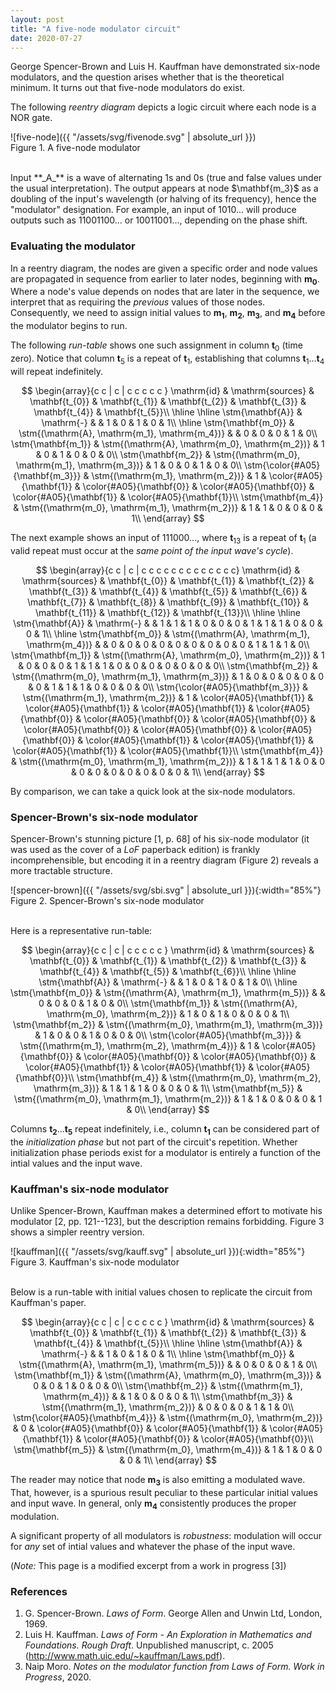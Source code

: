 ```yaml
---
layout: post
title: "A five-node modulator circuit"
date: 2020-07-27
---
```

George Spencer-Brown and Luis H. Kauffman
have demonstrated six-node modulators, and the question arises whether that is
the theoretical minimum.  It turns out that five-node modulators do exist.
<!--more-->

The following _reentry diagram_ depicts a logic circuit where each node is a
NOR gate.

![five-node]({{ "/assets/svg/fivenode.svg" | absolute_url }})  
Figure 1. A five-node modulator

<br>
Input **_A_** is a wave of alternating 1s and 0s (true and false values under
the usual interpretation).  The output appears at node $\mathbf{m_3}$ as a doubling
of the input's wavelength (or halving of its frequency), hence the "modulator"
designation.  For example, an input of 1010... will produce outputs such as
11001100... or 10011001..., depending on the phase shift.

### Evaluating the modulator

In a reentry diagram, the nodes are given a specific order and
node values are propagated in sequence from earlier to later nodes,
beginning with $\mathbf{m_0}$.  Where a node's value depends on nodes that are later
in the sequence, we interpret that as requiring the _previous_ values of those
nodes.  Consequently, we need to assign initial values to $\mathbf{m_1}$, $\mathbf{m_2}$,
$\mathbf{m_3}$, and $\mathbf{m_4}$ before the modulator begins to run.

The following _run-table_ shows one such assignment in column $\mathbf t_0$
(time zero). Notice that column $\mathbf t_5$ is a repeat of $\mathbf t_1$,
establishing that columns $\mathbf t_1 \ldots \mathbf t_4$ will
repeat indefinitely.

$\newcommand{\st}[1]{\small{\text{#1}}} \newcommand{\stm}[1]{\small{#1}}$
$$
\begin{array}{c  c |  c | c  c  c  c  c }
\mathrm{id} & \mathrm{sources} & \mathbf{t_{0}} & \mathbf{t_{1}} & \mathbf{t_{2}} & \mathbf{t_{3}} & \mathbf{t_{4}} & \mathbf{t_{5}}\\
\hline
\hline
\stm{\mathbf{A}} & \mathrm{-} &  & 1 & 0 & 1 & 0 & 1\\
\hline
\stm{\mathbf{m_0}} & \stm{(\mathrm{A}, \mathrm{m_1}, \mathrm{m_4})} &  & 0 & 0 & 0 & 1 & 0\\
\stm{\mathbf{m_1}} & \stm{(\mathrm{A}, \mathrm{m_0}, \mathrm{m_2})} & 1 & 0 & 1 & 0 & 0 & 0\\
\stm{\mathbf{m_2}} & \stm{(\mathrm{m_0}, \mathrm{m_1}, \mathrm{m_3})} & 1 & 0 & 0 & 1 & 0 & 0\\
\stm{\color{#A05}{\mathbf{m_3}}} & \stm{(\mathrm{m_1}, \mathrm{m_2})} & 1 & \color{#A05}{\mathbf{1}} & \color{#A05}{\mathbf{0}} & \color{#A05}{\mathbf{0}} & \color{#A05}{\mathbf{1}} & \color{#A05}{\mathbf{1}}\\
\stm{\mathbf{m_4}} & \stm{(\mathrm{m_0}, \mathrm{m_1}, \mathrm{m_2})} & 1 & 1 & 0 & 0 & 0 & 1\\
\end{array}
$$

The next example shows an input of 111000..., where $\mathbf t_{13}$ is a repeat
of $\mathbf t_1$ (a valid repeat must occur at the _same point of the input
wave's cycle_).

${}$
$$
\begin{array}{c c | c | c c c c c c c c c c c c c}
\mathrm{id} & \mathrm{sources} & \mathbf{t_{0}} & \mathbf{t_{1}} & \mathbf{t_{2}} & \mathbf{t_{3}} & \mathbf{t_{4}} & \mathbf{t_{5}} & \mathbf{t_{6}} & \mathbf{t_{7}} & \mathbf{t_{8}} & \mathbf{t_{9}} & \mathbf{t_{10}} & \mathbf{t_{11}} & \mathbf{t_{12}} & \mathbf{t_{13}}\\
\hline
\hline
\stm{\mathbf{A}} & \mathrm{-} &  & 1 & 1 & 1 & 0 & 0 & 0 & 1 & 1 & 1 & 0 & 0 & 0 & 1\\
\hline
\stm{\mathbf{m_0}} & \stm{(\mathrm{A}, \mathrm{m_1}, \mathrm{m_4})} &  & 0 & 0 & 0 & 0 & 0 & 0 & 0 & 0 & 0 & 1 & 1 & 1 & 0\\
\stm{\mathbf{m_1}} & \stm{(\mathrm{A}, \mathrm{m_0}, \mathrm{m_2})} & 1 & 0 & 0 & 0 & 1 & 1 & 1 & 0 & 0 & 0 & 0 & 0 & 0 & 0\\
\stm{\mathbf{m_2}} & \stm{(\mathrm{m_0}, \mathrm{m_1}, \mathrm{m_3})} & 1 & 0 & 0 & 0 & 0 & 0 & 0 & 1 & 1 & 1 & 0 & 0 & 0 & 0\\
\stm{\color{#A05}{\mathbf{m_3}}} & \stm{(\mathrm{m_1}, \mathrm{m_2})} & 1 & \color{#A05}{\mathbf{1}} & \color{#A05}{\mathbf{1}} & \color{#A05}{\mathbf{1}} & \color{#A05}{\mathbf{0}} & \color{#A05}{\mathbf{0}} & \color{#A05}{\mathbf{0}} & \color{#A05}{\mathbf{0}} & \color{#A05}{\mathbf{0}} & \color{#A05}{\mathbf{0}} & \color{#A05}{\mathbf{1}} & \color{#A05}{\mathbf{1}} & \color{#A05}{\mathbf{1}} & \color{#A05}{\mathbf{1}}\\
\stm{\mathbf{m_4}} & \stm{(\mathrm{m_0}, \mathrm{m_1}, \mathrm{m_2})} & 1 & 1 & 1 & 1 & 0 & 0 & 0 & 0 & 0 & 0 & 0 & 0 & 0 & 1\\
\end{array}
$$

By comparison, we can take a quick look at the six-node modulators.

### Spencer-Brown's six-node modulator

Spencer-Brown's stunning picture [1, p. 68] of his six-node modulator (it was
used as the cover of a _LoF_ paperback edition) is frankly incomprehensible,
but encoding it in a reentry diagram (Figure 2) reveals a more tractable
structure.

![spencer-brown]({{ "/assets/svg/sbi.svg" | absolute_url }}){:width="85%"}  
Figure 2. Spencer-Brown's six-node modulator

<br>
Here is a representative run-table:

${}$
$$
\begin{array}{c  c |  c | c  c  c  c  c }
\mathrm{id} & \mathrm{sources} & \mathbf{t_{0}} & \mathbf{t_{1}} & \mathbf{t_{2}} & \mathbf{t_{3}} & \mathbf{t_{4}} & \mathbf{t_{5}} & \mathbf{t_{6}}\\
\hline
\hline
\stm{\mathbf{A}} & \mathrm{-} &  & 1 & 0 & 1 & 0 & 1 & 0\\
\hline
\stm{\mathbf{m_0}} & \stm{(\mathrm{A}, \mathrm{m_1}, \mathrm{m_5})} &  & 0 & 0 & 0 & 1 & 0 & 0\\
\stm{\mathbf{m_1}} & \stm{(\mathrm{A}, \mathrm{m_0}, \mathrm{m_2})} & 1 & 0 & 1 & 0 & 0 & 0 & 1\\
\stm{\mathbf{m_2}} & \stm{(\mathrm{m_0}, \mathrm{m_1}, \mathrm{m_3})} & 1 & 0 & 0 & 1 & 0 & 0 & 0\\
\stm{\color{#A05}{\mathbf{m_3}}} & \stm{(\mathrm{m_1}, \mathrm{m_2}, \mathrm{m_4})} & 1 & \color{#A05}{\mathbf{0}} & \color{#A05}{\mathbf{0}} & \color{#A05}{\mathbf{0}} & \color{#A05}{\mathbf{1}} & \color{#A05}{\mathbf{1}} & \color{#A05}{\mathbf{0}}\\
\stm{\mathbf{m_4}} & \stm{(\mathrm{m_0}, \mathrm{m_2}, \mathrm{m_3})} & 1 & 1 & 1 & 0 & 0 & 0 & 1\\
\stm{\mathbf{m_5}} & \stm{(\mathrm{m_0}, \mathrm{m_1}, \mathrm{m_2})} & 1 & 1 & 0 & 0 & 0 & 1 & 0\\
\end{array}
$$

Columns $\mathbf{t_2} \ldots \mathbf{t_5}$ repeat indefinitely, i.e., column
$\mathbf{t_1}$ can be considered part of the _initialization phase_ but not
part of the circuit's repetition.  Whether initialization phase periods exist
for a modulator is entirely a function of the intial values and the input wave.

### Kauffman's six-node modulator

Unlike Spencer-Brown, Kauffman makes a determined effort to motivate his
modulator [2, pp. 121--123], but the description remains forbidding.  Figure 3
shows a simpler reentry version.

![kauffman]({{ "/assets/svg/kauff.svg" | absolute_url }}){:width="85%"}  
Figure 3. Kauffman's six-node modulator

<br>
Below is a run-table with initial values chosen to replicate the circuit
from Kauffman's paper.

${}$
$$
\begin{array}{c  c |  c | c  c  c  c  c }
\mathrm{id} & \mathrm{sources} & \mathbf{t_{0}} & \mathbf{t_{1}} & \mathbf{t_{2}} & \mathbf{t_{3}} & \mathbf{t_{4}} & \mathbf{t_{5}}\\
\hline
\hline
\stm{\mathbf{A}} & \mathrm{-} &  & 1 & 0 & 1 & 0 & 1\\
\hline
\stm{\mathbf{m_0}} & \stm{(\mathrm{A}, \mathrm{m_1}, \mathrm{m_5})} &  & 0 & 0 & 0 & 1 & 0\\
\stm{\mathbf{m_1}} & \stm{(\mathrm{A}, \mathrm{m_0}, \mathrm{m_3})} & 0 & 0 & 1 & 0 & 0 & 0\\
\stm{\mathbf{m_2}} & \stm{(\mathrm{m_1}, \mathrm{m_4})} &  & 1 & 0 & 0 & 0 & 1\\
\stm{\mathbf{m_3}} & \stm{(\mathrm{m_1}, \mathrm{m_2})} & 0 & 0 & 0 & 1 & 1 & 0\\
\stm{\color{#A05}{\mathbf{m_4}}} & \stm{(\mathrm{m_0}, \mathrm{m_2})} & 0 & \color{#A05}{\mathbf{0}} & \color{#A05}{\mathbf{1}} & \color{#A05}{\mathbf{1}} & \color{#A05}{\mathbf{0}} & \color{#A05}{\mathbf{0}}\\
\stm{\mathbf{m_5}} & \stm{(\mathrm{m_0}, \mathrm{m_4})} & 1 & 1 & 0 & 0 & 0 & 1\\
\end{array}
$$

The reader may notice that node $\mathbf{m_3}$ is also emitting a modulated
wave.  That, however, is a spurious result peculiar to these particular initial
values and input wave.  In general, only $\mathbf{m_4}$ consistently produces
the proper modulation.

A significant property of all modulators is _robustness_: modulation will occur
for _any_ set of intial values and whatever the phase of the input wave.

(_Note:_ This page is a modified excerpt from a work in progress [3])

### References
1. G. Spencer-Brown. _Laws of Form_. George Allen and Unwin Ltd, London, 1969.
2. Luis H. Kauffman. _Laws of Form - An Exploration in Mathematics
and Foundations. Rough Draft_. Unpublished manuscript, c. 2005
(<http://www.math.uic.edu/~kauffman/Laws.pdf>).
3. Naip Moro. _Notes on the modulator function from Laws of Form. Work in
Progress_, 2020.
